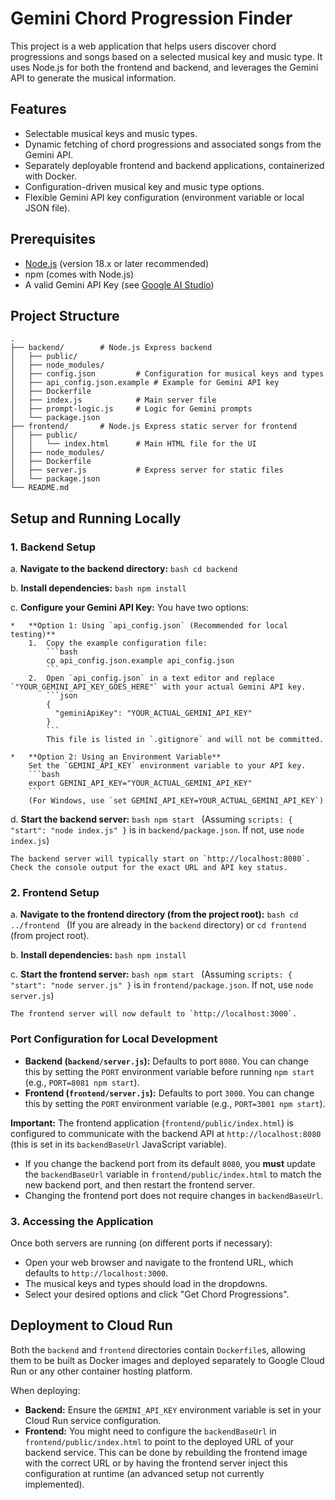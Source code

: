 # Gemini Chord Progression Finder

This project is a web application that helps users discover chord progressions and songs based on a selected musical key and music type. It uses Node.js for both the frontend and backend, and leverages the Gemini API to generate the musical information.

## Features

*   Selectable musical keys and music types.
*   Dynamic fetching of chord progressions and associated songs from the Gemini API.
*   Separately deployable frontend and backend applications, containerized with Docker.
*   Configuration-driven musical key and music type options.
*   Flexible Gemini API key configuration (environment variable or local JSON file).

## Prerequisites

*   [Node.js](https://nodejs.org/) (version 18.x or later recommended)
*   npm (comes with Node.js)
*   A valid Gemini API Key (see [Google AI Studio](https://aistudio.google.com/app/apikey))

## Project Structure

```
.
├── backend/        # Node.js Express backend
│   ├── public/
│   ├── node_modules/
│   ├── config.json         # Configuration for musical keys and types
│   ├── api_config.json.example # Example for Gemini API key
│   ├── Dockerfile
│   ├── index.js            # Main server file
│   ├── prompt-logic.js     # Logic for Gemini prompts
│   └── package.json
├── frontend/       # Node.js Express static server for frontend
│   ├── public/
│   │   └── index.html      # Main HTML file for the UI
│   ├── node_modules/
│   ├── Dockerfile
│   ├── server.js           # Express server for static files
│   └── package.json
└── README.md
```

## Setup and Running Locally

### 1. Backend Setup

a.  **Navigate to the backend directory:**
    ```bash
    cd backend
    ```

b.  **Install dependencies:**
    ```bash
    npm install
    ```

c.  **Configure your Gemini API Key:**
    You have two options:

    *   **Option 1: Using `api_config.json` (Recommended for local testing)**
        1.  Copy the example configuration file:
            ```bash
            cp api_config.json.example api_config.json
            ```
        2.  Open `api_config.json` in a text editor and replace `"YOUR_GEMINI_API_KEY_GOES_HERE"` with your actual Gemini API key.
            ```json
            {
              "geminiApiKey": "YOUR_ACTUAL_GEMINI_API_KEY"
            }
            ```
            This file is listed in `.gitignore` and will not be committed.

    *   **Option 2: Using an Environment Variable**
        Set the `GEMINI_API_KEY` environment variable to your API key.
        ```bash
        export GEMINI_API_KEY="YOUR_ACTUAL_GEMINI_API_KEY"
        ```
        (For Windows, use `set GEMINI_API_KEY=YOUR_ACTUAL_GEMINI_API_KEY`)

d.  **Start the backend server:**
    ```bash
    npm start
    ```
    (Assuming `scripts: { "start": "node index.js" }` is in `backend/package.json`. If not, use `node index.js`)

    The backend server will typically start on `http://localhost:8080`. Check the console output for the exact URL and API key status.

### 2. Frontend Setup

a.  **Navigate to the frontend directory (from the project root):**
    ```bash
    cd ../frontend
    ```
    (If you are already in the `backend` directory) or `cd frontend` (from project root).

b.  **Install dependencies:**
    ```bash
    npm install
    ```

c.  **Start the frontend server:**
    ```bash
    npm start
    ```
    (Assuming `scripts: { "start": "node server.js" }` is in `frontend/package.json`. If not, use `node server.js`)

    The frontend server will now default to `http://localhost:3000`.

### Port Configuration for Local Development

*   **Backend (`backend/server.js`):** Defaults to port `8080`. You can change this by setting the `PORT` environment variable before running `npm start` (e.g., `PORT=8081 npm start`).
*   **Frontend (`frontend/server.js`):** Defaults to port `3000`. You can change this by setting the `PORT` environment variable (e.g., `PORT=3001 npm start`).

**Important:** The frontend application (`frontend/public/index.html`) is configured to communicate with the backend API at `http://localhost:8080` (this is set in its `backendBaseUrl` JavaScript variable).
*   If you change the backend port from its default `8080`, you **must** update the `backendBaseUrl` variable in `frontend/public/index.html` to match the new backend port, and then restart the frontend server.
*   Changing the frontend port does not require changes in `backendBaseUrl`.

### 3. Accessing the Application

Once both servers are running (on different ports if necessary):

*   Open your web browser and navigate to the frontend URL, which defaults to `http://localhost:3000`.
*   The musical keys and types should load in the dropdowns.
*   Select your desired options and click "Get Chord Progressions".

## Deployment to Cloud Run

Both the `backend` and `frontend` directories contain `Dockerfile`s, allowing them to be built as Docker images and deployed separately to Google Cloud Run or any other container hosting platform.

When deploying:
*   **Backend:** Ensure the `GEMINI_API_KEY` environment variable is set in your Cloud Run service configuration.
*   **Frontend:** You might need to configure the `backendBaseUrl` in `frontend/public/index.html` to point to the deployed URL of your backend service. This can be done by rebuilding the frontend image with the correct URL or by having the frontend server inject this configuration at runtime (an advanced setup not currently implemented).
